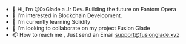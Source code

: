 - 👋 Hi, I’m @0xGlade a Jr Dev. Building the future on Fantom Opera
- 👀 I’m interested in Blockchain Development.
- 🌱 I’m currently learning Solidity
- 💞️ I’m looking to collaborate on my project Fusion Glade 
- 📫 How to reach me , Just send an Email support@fusionglade.xyz 

<!---
0xGlade/0xGlade is a ✨ special ✨ repository because its `README.md` (this file) appears on your GitHub profile.
You can click the Preview link to take a look at your changes.
--->
